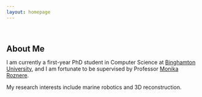 ```yaml
---
layout: homepage
---
```


<h1 id="about-me"></h1>

<h2 style="margin: 60px 0px 10px;">About Me</h2>

I am currently a first-year PhD student in Computer Science at [Binghamton University](https://www.binghamton.edu/), and I am fortunate to be supervised by Professor [Monika Roznere](http://monikaroznere.com/index.html).

My research interests include marine robotics and 3D reconstruction.






